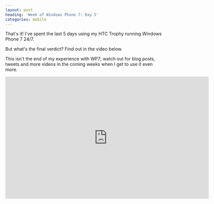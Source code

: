 ```yaml
---
layout: post
heading: 'Week of Windows Phone 7: Day 5'
categories: mobile
---
```


That's it! I've spent the last 5 days using my HTC Trophy running Windows Phone 7 24/7.

But what's the final verdict? Find out in the video below.

This isn't the end of my experience with WP7; watch out for blog posts, tweets and more videos in the coming weeks when I get to use it even more.

<span class="youtube"><iframe title="YouTube video player" class="youtube-player" type="text/html" width="640" height="385" src="http://www.youtube.com/embed/gp3nE5t1LBI?wmode=transparent&amp;fs=1&amp;hl=en&amp;modestbranding=1&amp;iv_load_policy=3&amp;showsearch=0&amp;rel=0&amp;theme=dark&amp;hd=1" frameborder="0" allowfullscreen=""> </iframe></span>
